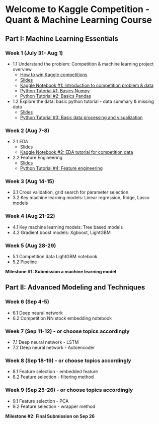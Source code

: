 # Welcome to Kaggle Competition - Quant & Machine Learning Course


## Part I: Machine Learning Essentials

### Week 1 (July 31- Aug 1)
- 1.1 Understand the problem: Competition & machine learning project overview
	- [How to win Kaggle competitions](https://docs.google.com/document/d/14KDMW_o1yflcZd4E0PSlKxzI68zdHG20Qz6X5wmkgSA/edit?usp=sharing)
	- [Slides](https://docs.google.com/presentation/d/1cYZACKaB7e2vRZAv8Oe1GcVy6U_xBeOoeptJsl3KZtI/edit?usp=sharing)
	- [Kaggle Notebook #1: Introduction to competition problem & data](https://www.kaggle.com/jiashenliu/introduction-to-financial-concepts-and-data)
	- [Python Tutorial #1: Basics Numpy](https://github.com/amenda860111/Kaggle-Competition-Quant-and-Machine-Learning-Course-/blob/main/notebooks/tutorial_1_basic_numpy.ipynb)
	- [Python Tutorial #2: Basics Pandas](https://github.com/amenda860111/Kaggle-Competition-Quant-and-Machine-Learning-Course-/blob/main/notebooks/tutorial_2_basic_pandas.ipynb)
- 1.2 Explore the data: basic python tutorial - data summary & missing data
	- [Slides](https://docs.google.com/presentation/d/1Dwzv1t2ZEr7j9I6jOQPxMv0hqFkb91VhaRGmIkUAb-Q/edit?usp=sharing)
	- [Python Tutorial #3: Basic data processing and visualization](https://github.com/amenda860111/Kaggle-Competition-Quant-and-Machine-Learning-Course-/blob/main/notebooks/tutorial_3_data_preprocessing_visualization.ipynb)
### Week 2 (Aug 7-8)
- 2.1 EDA
	- [Slides](https://docs.google.com/presentation/d/13gwvLolY0Ug_WKROeVYpHpblWhNhvmj3DskSxsu3Ta0/edit?usp=sharing)
	- [Kaggle Notebook #2: EDA tutorial for competition data](https://www.kaggle.com/gunesevitan/optiver-realized-volatility-prediction-eda)
- 2.2 Feature Engineering
	- [Slides](https://docs.google.com/presentation/d/1R8DDZf6qIG2eKTtfGcW6kph-fpTm6m3NyQkYVNk77rg/edit?usp=sharing)
	- [Python Tutorial #4: Feature engineering](https://github.com/amenda860111/Kaggle-Competition-Quant-and-Machine-Learning-Course-/blob/main/notebooks/tutorial_4_feature_engineering.ipynb)


### Week 3 (Aug 14-15)
- 3.1 Cross validation, grid search for parameter selection
- 3.2 Key machine learning models: Linear regression, Ridge, Lasso models

### Week 4 (Aug 21-22)
- 4.1 Key machine learning models: Tree based models
- 4.2 Gradient boost models: Xgboost, LightGBM

### Week 5 (Aug 28-29)
- 5.1 Competition data LightGBM notebook
- 5.2 Pipeline

**Milestone #1: Submission a machine learning model**


## Part II: Advanced Modeling and Techniques

### Week 6 (Sep 4-5)
- 6.1 Deep neural network
- 6.2 Competition NN stock embedding notebook
### Week 7 (Sep 11-12) - or choose topics accordingly 
- 7.1 Deep neural network - LSTM
- 7.2 Deep neural network - Autoencoder
### Week 8 (Sep 18-19) - or choose topics accordingly
- 8.1 Feature selection - embedded feature
- 8.2 Feature selection - filtering method
### Week 9 (Sep 25-26) - or choose topics accordingly
- 9.1 Feature selection - PCA
- 9.2 Feature selection - wrapper method

**Milestone #2: Final Submission on Sep 26**
